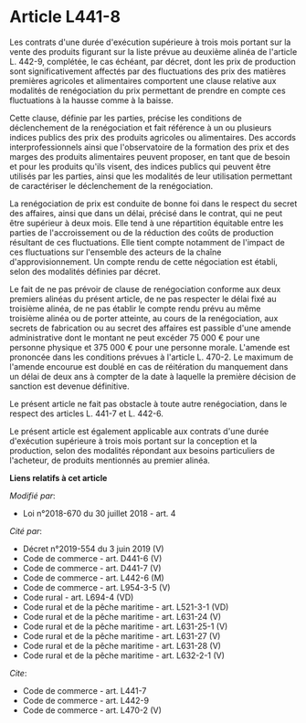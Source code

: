 # Article L441-8

Les contrats d'une durée d'exécution supérieure à trois mois portant sur la vente des produits figurant sur la liste prévue
au deuxième alinéa de l'article L. 442-9, complétée, le cas échéant, par décret, dont les prix de production sont
significativement affectés par des fluctuations des prix des matières premières agricoles et alimentaires comportent une
clause relative aux modalités de renégociation du prix permettant de prendre en compte ces fluctuations à la hausse comme à
la baisse.

Cette clause, définie par les parties, précise les conditions de déclenchement de la renégociation et fait référence à un ou
plusieurs indices publics des prix des produits agricoles ou alimentaires. Des accords interprofessionnels ainsi que
l'observatoire de la formation des prix et des marges des produits alimentaires peuvent proposer, en tant que de besoin et
pour les produits qu'ils visent, des indices publics qui peuvent être utilisés par les parties, ainsi que les modalités de
leur utilisation permettant de caractériser le déclenchement de la renégociation.

La renégociation de prix est conduite de bonne foi dans le respect du secret des affaires, ainsi que dans un délai, précisé
dans le contrat, qui ne peut être supérieur à deux mois. Elle tend à une répartition équitable entre les parties de
l'accroissement ou de la réduction des coûts de production résultant de ces fluctuations. Elle tient compte notamment de
l'impact de ces fluctuations sur l'ensemble des acteurs de la chaîne d'approvisionnement. Un compte rendu de cette
négociation est établi, selon des modalités définies par décret.

Le fait de ne pas prévoir de clause de renégociation conforme aux deux premiers alinéas du présent article, de ne pas
respecter le délai fixé au troisième alinéa, de ne pas établir le compte rendu prévu au même troisième alinéa ou de porter
atteinte, au cours de la renégociation, aux secrets de fabrication ou au secret des affaires est passible d'une amende
administrative dont le montant ne peut excéder 75 000 € pour une personne physique et 375 000 € pour une personne morale.
L'amende est prononcée dans les conditions prévues à l'article L. 470-2. Le maximum de l'amende encourue est doublé en cas de
réitération du manquement dans un délai de deux ans à compter de la date à laquelle la première décision de sanction est
devenue définitive.

Le présent article ne fait pas obstacle à toute autre renégociation, dans le respect des articles L. 441-7 et L. 442-6.

Le présent article est également applicable aux contrats d'une durée d'exécution supérieure à trois mois portant sur la
conception et la production, selon des modalités répondant aux besoins particuliers de l'acheteur, de produits mentionnés au
premier alinéa.

**Liens relatifs à cet article**

_Modifié par_:

  - Loi n°2018-670 du 30 juillet 2018 - art. 4

_Cité par_:

  - Décret n°2019-554 du 3 juin 2019 (V)
  - Code de commerce - art. D441-6 (V)
  - Code de commerce - art. D441-7 (V)
  - Code de commerce - art. L442-6 (M)
  - Code de commerce - art. L954-3-5 (V)
  - Code rural - art. L694-4 (VD)
  - Code rural et de la pêche maritime - art. L521-3-1 (VD)
  - Code rural et de la pêche maritime - art. L631-24 (V)
  - Code rural et de la pêche maritime - art. L631-25-1 (V)
  - Code rural et de la pêche maritime - art. L631-27 (V)
  - Code rural et de la pêche maritime - art. L631-28 (V)
  - Code rural et de la pêche maritime - art. L632-2-1 (V)

_Cite_:

  - Code de commerce - art. L441-7
  - Code de commerce - art. L442-9
  - Code de commerce - art. L470-2 (V)

